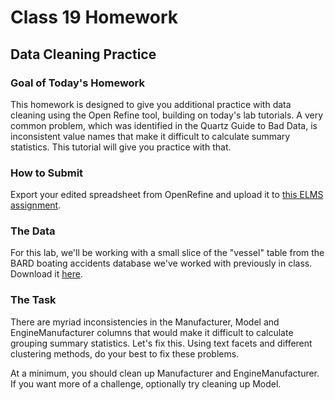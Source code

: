 # Class 19 Homework
## Data Cleaning Practice

### Goal of Today's Homework

This homework is designed to give you additional practice with data cleaning using the Open Refine tool, building on today's lab tutorials. A very common problem, which was identified in the Quartz Guide to Bad Data, is inconsistent value names that make it difficult to calculate summary statistics.  This tutorial will give you practice with that.

### How to Submit

Export your edited spreadsheet from OpenRefine and upload it to [this ELMS assignment](https://umd.instructure.com/courses/1251920/assignments/4759063).

### The Data

For this lab, we'll be working with a small slice of the "vessel" table from the BARD boating accidents database we've worked with previously in class. Download it [here](vessels.xlsx).

### The Task

There are myriad inconsistencies in the Manufacturer, Model and EngineManufacturer columns that would make it difficult to calculate grouping summary statistics.  Let's fix this.  Using text facets and different clustering methods, do your best to fix these problems.

At a minimum, you should clean up Manufacturer and EngineManufacturer. If you want more of a challenge, optionally try cleaning up Model.   
